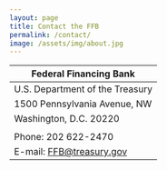```yaml
---
layout: page
title: Contact the FFB
permalink: /contact/
image: /assets/img/about.jpg
---
```




|**Federal Financing Bank**|
|-----------|
| U.S. Department of the Treasury   |
| 1500 Pennsylvania Avenue, NW  |
| Washington, D.C. 20220     |
||
| Phone: 202 622-2470   |
| E-mail: FFB@treasury.gov     |

